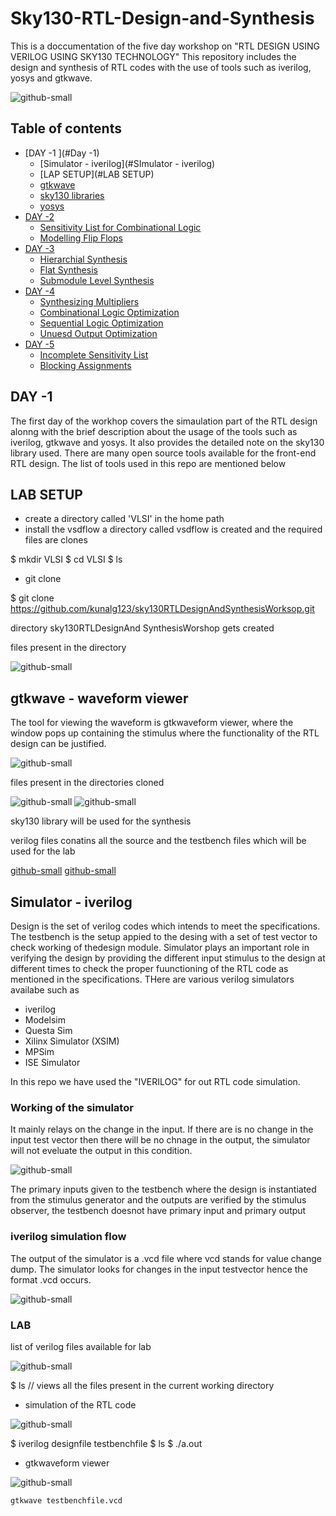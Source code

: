 # Sky130-RTL-Design-and-Synthesis
This is a doccumentation of the five day workshop on "RTL DESIGN USING VERILOG USING SKY130 TECHNOLOGY"
This repository includes the design and synthesis of RTL codes with the use of tools such as iverilog, yosys and gtkwave.

![github-small](https://github.com/srimathiramasamy/Sky130-RTL-Design-and-Synthesis/blob/main/Capture.PNG)

## Table of contents
- [DAY -1 ](#Day -1)
  * [Simulator - iverilog](#SImulator - iverilog)
  * [LAP SETUP](#LAB SETUP)
  * [gtkwave](#gtkwave)
  * [sky130 libraries](#sky130-libraries)
  * [yosys](#yosys)
- [DAY -2 ](#Modelling-Techniques)
  * [Sensitivity List for Combinational Logic](#Sensitivity-List-for-Combinational-Logic)
  * [Modelling Flip Flops](#Modelling-Flip-Flops)
- [DAY -3 ](#Synthesis-Techniques)
  * [Hierarchial Synthesis](#Hierarchial-Synthesis)
  * [Flat Synthesis](#Flat-Synthesis)
  * [Submodule Level Synthesis](#Submodule-Level-Synthesis)
- [DAY -4](#Beauty-of-Optimizations)
  * [Synthesizing Multipliers](#Synthesizing-Multipliers)
  * [Combinational Logic Optimization](#Combinational-Logic-Optimization)
  * [Sequential Logic Optimization](#Sequential-Logic-Optimization)
  * [Unuesd Output Optimization](#Unuesd-Output-Optimization)
- [DAY -5](#Gate-Level-Simulation-(GLS))
  * [Incomplete Sensitivity List](#Incomplete-Sensitivity-List)
  * [Blocking Assignments](#Blocking-Assignments)
 
 ## DAY -1
 The first day of the workhop covers the simaulation part of the RTL design alonng with the brief description about the usage of the tools such as iverilog, gtkwave and yosys. It also provides the detailed note on the sky130 library used. 
 There are many open source tools available for the front-end RTL design. The list of tools used in this repo are mentioned below

## LAB SETUP
 
 * create a directory called 'VLSI' in the home path
 * install the vsdflow
 a directory called vsdflow is created and the required files are clones  
 
 $ mkdir VLSI
 $ cd VLSI
 $ ls
 
 * git clone 
 
 $ git clone https://github.com/kunalg123/sky130RTLDesignAndSynthesisWorksop.git
 
directory sky130RTLDesignAnd SynthesisWorshop gets created

files present in the directory

 
 ![github-small](https://github.com/srimathiramasamy/Sky130-RTL-Design-and-Synthesis/blob/main/1.1.PNG)
 
 
 ## gtkwave - waveform viewer
 
 The tool for viewing the waveform is gtkwaveform viewer, where the window pops up containing the stimulus where the functionality of the RTL design can be justified.
 
 ![github-small](https://github.com/srimathiramasamy/Sky130-RTL-Design-and-Synthesis/blob/main/gtk1.PNG)
 
 files present in the directories cloned
 
 ![github-small](https://github.com/srimathiramasamy/Sky130-RTL-Design-and-Synthesis/blob/main/1.4.PNG)
 ![github-small](https://github.com/srimathiramasamy/Sky130-RTL-Design-and-Synthesis/blob/main/1.5.PNG)
 
 sky130 library will be used for the synthesis
 
 verilog files conatins all the source and the testbench files which will be used for the lab
 
 [github-small](https://github.com/srimathiramasamy/Sky130-RTL-Design-and-Synthesis/blob/main/1.6.PNG)
 [github-small](https://github.com/srimathiramasamy/Sky130-RTL-Design-and-Synthesis/blob/main/1.7.PNG)

## Simulator - iverilog
   Design is the set of verilog codes which intends to meet the specifications. The testbench is the setup appied to the desing with a set of test vector to check working of thedesign module.
   Simulator plays an important role in verifying the design by providing the different input stimulus to the design at different times to check the proper fuunctioning of the RTL code as mentioned in the specifications.  THere are various verilog simulators availabe such as 
* iverilog
* Modelsim
* Questa Sim
* Xilinx Simulator (XSIM)
* MPSim
* ISE Simulator

In this repo we have used the "IVERILOG" for out RTL code simulation.

### Working of the simulator
 It mainly relays on the change in the input. If there are is no change in the input test vector then there will be no chnage in the output, the simulator will not eveluate the output in this condition.
 
 ![github-small](https://github.com/srimathiramasamy/Sky130-RTL-Design-and-Synthesis/blob/main/123.PNG)
 
 The primary inputs given to the testbench where the design is instantiated from the stimulus generator and the outputs are verified by the stimulus observer, the testbench doesnot have primary input and primary output
 
 ### iverilog simulation flow
 
 The output of the simulator is a .vcd file where vcd stands for value change dump. The simulator looks for changes in the input testvector hence the format .vcd occurs.
 
 ![github-small](https://github.com/srimathiramasamy/Sky130-RTL-Design-and-Synthesis/blob/main/2.PNG)
 
 ### LAB
  
  list of verilog files available for lab
  
  ![github-small](https://github.com/srimathiramasamy/Sky130-RTL-Design-and-Synthesis/blob/main/1.6.PNG)
  
  $ ls // views all the files present in the current working directory
  
  * simulation of the RTL code
  
 ![github-small](https://github.com/srimathiramasamy/Sky130-RTL-Design-and-Synthesis/blob/main/1.9.PNG)
 
 $ iverilog designfile testbenchfile
 $ ls
 $ ./a.out
 
 * gtkwaveform viewer
 
 ![github-small](https://github.com/srimathiramasamy/Sky130-RTL-Design-and-Synthesis/blob/main/1.10.PNG)
 
 ```
gtkwave testbenchfile.vcd
```
 
 
 
 
 
